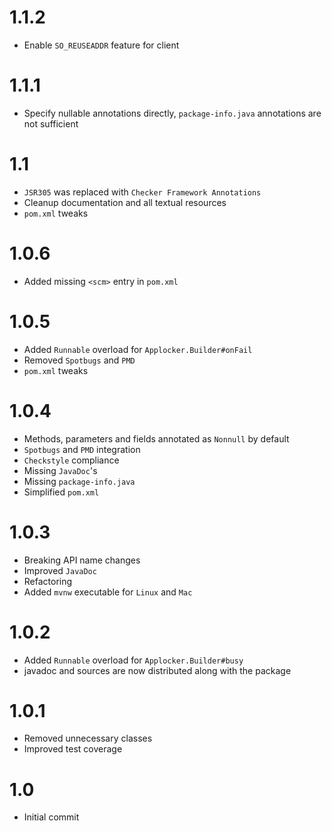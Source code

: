 # 1.1.2
- Enable `SO_REUSEADDR` feature for client
 
# 1.1.1
- Specify nullable annotations directly, 
`package-info.java` annotations are not sufficient

# 1.1
- `JSR305` was replaced with `Checker Framework Annotations`
- Cleanup documentation and all textual resources
- `pom.xml` tweaks

# 1.0.6
- Added missing `<scm>` entry in `pom.xml`

# 1.0.5
- Added `Runnable` overload for `Applocker.Builder#onFail`
- Removed `Spotbugs` and `PMD`
- `pom.xml` tweaks

# 1.0.4
- Methods, parameters and fields annotated as `Nonnull` by default
- `Spotbugs` and `PMD` integration
- `Checkstyle` compliance
- Missing `JavaDoc`'s
- Missing `package-info.java`
- Simplified `pom.xml`

# 1.0.3
- Breaking API name changes
- Improved `JavaDoc`
- Refactoring
- Added `mvnw` executable for `Linux` and `Mac`

# 1.0.2
- Added `Runnable` overload for `Applocker.Builder#busy`
- javadoc and sources are now distributed along with the package 

# 1.0.1
- Removed unnecessary classes
- Improved test coverage

# 1.0
- Initial commit

